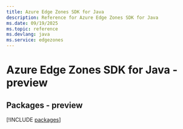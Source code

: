 ```yaml
---
title: Azure Edge Zones SDK for Java
description: Reference for Azure Edge Zones SDK for Java
ms.date: 09/19/2025
ms.topic: reference
ms.devlang: java
ms.service: edgezones
---
```

# Azure Edge Zones SDK for Java - preview
## Packages - preview
[!INCLUDE [packages](edge-zones-index.md)]